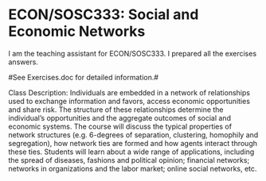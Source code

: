 # ECON/SOSC333: Social and Economic Networks
I am the teaching assistant for ECON/SOSC333. I prepared all the exercises answers. 

#See Exercises.doc for detailed information.#

	
Class Description: Individuals are embedded in a network of relationships used to exchange information and favors, access economic opportunities and share risk. The structure of these relationships determine the individual’s opportunities and the aggregate outcomes of social and economic systems. The course will discuss the typical properties of network structures (e.g. 6-degrees of separation, clustering, homophily and segregation), how network ties are formed and how agents interact through these ties. Students will learn about a wide range of applications, including the spread of diseases, fashions and political opinion; financial networks; networks in organizations and the labor market; online social networks, etc. 
